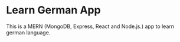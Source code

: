 # Learn German App

This is a MERN (MongoDB, Express, React and Node.js.) app to learn german language.
